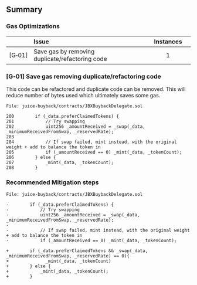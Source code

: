 ## Summary

### Gas Optimizations
| |Issue|Instances| |
|-|:-|:-:|:-:|
| [G&#x2011;01] | Save gas by removing duplicate/refactoring code | 1 |


### [G&#x2011;01]  Save gas removing duplicate/refactoring code
This code can be refactored and duplicate code can be removed. This will reduce number of bytes used which ultimately saves some gas.

```solidity
File: juice-buyback/contracts/JBXBuybackDelegate.sol

200        if (_data.preferClaimedTokens) {
201            // Try swapping
202            uint256 _amountReceived = _swap(_data, _minimumReceivedFromSwap, _reservedRate);
203
204            // If swap failed, mint instead, with the original weight + add to balance the token in
205            if (_amountReceived == 0) _mint(_data, _tokenCount);
206        } else {
207            _mint(_data, _tokenCount);
208        }
```

### Recommended Mitigation steps

```solidity
File: juice-buyback/contracts/JBXBuybackDelegate.sol

-        if (_data.preferClaimedTokens) {
-            // Try swapping
-            uint256 _amountReceived = _swap(_data, _minimumReceivedFromSwap, _reservedRate);
-
-            // If swap failed, mint instead, with the original weight + add to balance the token in
-            if (_amountReceived == 0) _mint(_data, _tokenCount);

+        if (_data.preferClaimedTokens && _swap(_data, _minimumReceivedFromSwap, _reservedRate) == 0){
+              _mint(_data, _tokenCount)
+        } else {
+            _mint(_data, _tokenCount);
+        }
```
